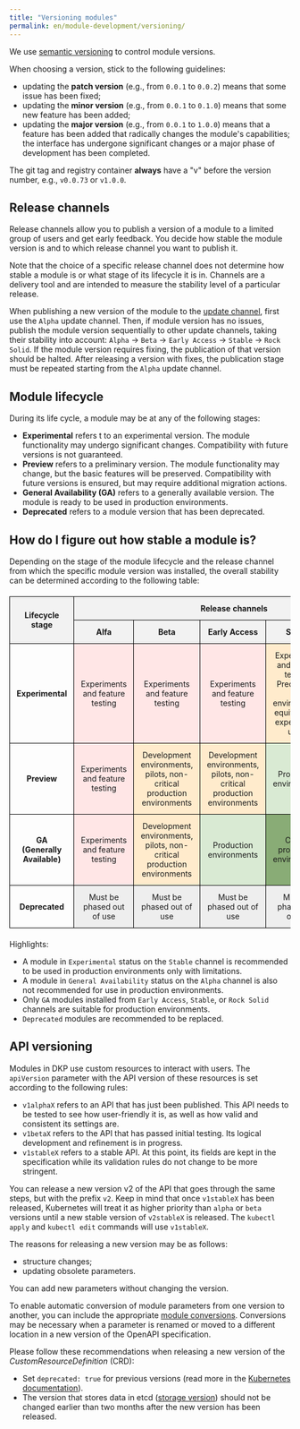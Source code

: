 ```yaml
---
title: "Versioning modules"
permalink: en/module-development/versioning/
---
```


We use [semantic versioning](https://semver.org/) to control module versions.

When choosing a version, stick to the following guidelines:
- updating the **patch version** (e.g., from `0.0.1` to `0.0.2`) means that some issue has been fixed;
- updating the **minor version** (e.g., from `0.0.1` to `0.1.0`) means that some new feature has been added;
- updating the **major version** (e.g., from `0.0.1` to `1.0.0`) means that a feature has been added that radically changes the module's capabilities; the interface has undergone significant changes or a major phase of development has been completed.

The git tag and registry container **always** have a "v" before the version number, e.g., `v0.0.73` or `v1.0.0`.

## Release channels

Release channels allow you to publish a version of a module to a limited group of users and get early feedback. You decide how stable the module version is and to which release channel you want to publish it.

Note that the choice of a specific release channel does not determine how stable a module is or what stage of its lifecycle it is in. Channels are a delivery tool and are intended to measure the stability level of a particular release.

When publishing a new version of the module to the [update channel](../../deckhouse-release-channels.html), first use the `Alpha` update channel. Then, if module version has no issues, publish the module version sequentially to other update channels, taking their stability into account: `Alpha` → `Beta` → `Early Access` → `Stable` → `Rock Solid`. If the module version requires fixing, the publication of that version should be halted. After releasing a version with fixes, the publication stage must be repeated starting from the `Alpha` update channel.

## Module lifecycle

During its life cycle, a module may be at any of the following stages:

- **Experimental** refers t to an experimental version. The module functionality may undergo significant changes. Compatibility with future versions is not guaranteed.
- **Preview** refers to a preliminary version. The module functionality may change, but the basic features will be preserved. Compatibility with future versions is ensured, but may require additional migration actions.
- **General Availability (GA)** refers to a generally available version. The module is ready to be used in production environments.
- **Deprecated** refers to a module version that has been deprecated.

## How do I figure out how stable a module is?

Depending on the stage of the module lifecycle and the release channel from which the specific module version was installed, the overall stability can be determined according to the following table:

<html lang="en">
<head>
    <meta charset="UTF-8">
    <meta name="viewport" content="width=device-width, initial-scale=1.0">
    <title>Module Stages Table</title>
    <style>
        table {
            width: 100%;
            border-collapse: collapse;
            margin: 20px 0;
            font-size: 1em;
            text-align: left;
        }
        th, td {
            padding: 12px;
            border: 1px solid #000;
            text-align: center;
        }
        th {
            background-color: #f2f2f2;
        }
        .header-row {
            background-color: #e0e0e0;
            font-weight: bold;
        }
        .sub-header {
            background-color: #f9f9f9;
        }
        .pink {
            background-color: #ffe6e6;
        }
        .light-pink {
            background-color: #ffe0e0;
        }
        .yellow {
            background-color: #ffebcc;
        }
        .light-yellow {
            background-color: #fff2cc;
        }
        .green {
            background-color: #d9ead3;
        }
        .grey {
            background-color: #eeeeee;
        }
        .medium-green {
            background-color: #89AC76;
        }
        .dark-green {
            background-color: #44944A;
        }
    </style>
</head>
<body>

<table>
    <thead>
        <tr class="header-row">
            <th rowspan="2">Lifecycle stage</th>
            <th colspan="5" style="text-align:center;">Release channels</th>
        </tr>
        <tr class="sub-header">
            <th>Alfa</th>
            <th>Beta</th>
            <th>Early Access</th>
            <th>Stable</th>
            <th>Rock Solid</th>
        </tr>
    </thead>
    <tbody>
        <tr>
            <td><strong>Experimental</strong></td>
            <td class="pink">Experiments and feature testing</td>
            <td class="pink">Experiments and feature testing</td>
            <td class="pink">Experiments and feature testing</td>
            <td class="yellow">Experiments and feature testing.<br>Precise use in environments equivalent to experienced users</td>
            <td class="yellow">Experiments and feature testing.<br>Precise use in environments equivalent to experienced users</td>
        </tr>
        <tr>
            <td><strong>Preview</strong></td>
            <td class="pink">Experiments and feature testing</td>
            <td class="yellow">Development environments, pilots, non-critical production environments</td>
            <td class="yellow">Development environments, pilots, non-critical production environments</td>
            <td class="green">Production environments</td>
            <td class="green">Production environments</td>
        </tr>
        <tr>
            <td><strong>GA (Generally Available)</strong></td>
            <td class="pink">Experiments and feature testing</td>
            <td class="yellow">Development environments, pilots, non-critical production environments</td>
            <td class="green">Production environments</td>
            <td class="medium-green">Critical production environments</td>
            <td class="dark-green">Critical production environments</td>
        </tr>
        <tr>
            <td><strong>Deprecated</strong></td>
            <td class="grey">Must be phased out of use</td>
            <td class="grey">Must be phased out of use</td>
            <td class="grey">Must be phased out of use</td>
            <td class="grey">Must be phased out of use</td>
            <td class="grey">Must be phased out of use</td>
        </tr>
    </tbody>
</table>

</body>
</html>

Highlights:
- A module in `Experimental` status on the `Stable` channel is recommended to be used in production environments only with limitations.
- A module in `General Availability` status on the `Alpha` channel is also not recommended for use in production environments.
- Only `GA` modules installed from `Early Access`, `Stable`, or `Rock Solid` channels are suitable for production environments.
- `Deprecated` modules are recommended to be replaced.

<!--
## Stages of specific module features @TODO

The *ModuleConfig* resource allows you to control additional module options. These options can be marked as `Experimental`, `Preview`, `GA` or `Deprecated` in the `x-feature-stage` parameter in the OpenAPI schema `x-feature-stage: Experimental|Preview|GA|Deprecated` (the default value is `GA`).

A warning is shown when attempting to enable functions that have stages other than `GA`.

In the Deckhouse Kubernetes Platform (DKP) settings, you can define global rules that determine which features and at what stage can be enabled in a cluster. This helps prevent Experimental features from being used accidentally in production environments.
-->

## API versioning

Modules in DKP use custom resources to interact with users. The `apiVersion` parameter with the API version of these resources is set according to the following rules:

- `v1alphaX` refers to an API that has just been published. This API needs to be tested to see how user-friendly it is, as well as how valid and consistent its settings are.
- `v1betaX` refers to the API that has passed initial testing. Its logical development and refinement is in progress.
- `v1stableX` refers to a stable API. At this point, its fields are kept in the specification while its validation rules do not change to be more stringent.

You can release a new version v2 of the API that goes through the same steps, but with the prefix `v2`. Keep in mind that once `v1stableX` has been released, Kubernetes will treat it as higher priority than `alpha` or `beta` versions until a new stable version of `v2stableX` is released. The `kubectl apply` and `kubectl edit` commands will use `v1stableX`.

The reasons for releasing a new version may be as follows:
* structure changes;
* updating obsolete parameters.

You can add new parameters without changing the version.

To enable automatic conversion of module parameters from one version to another, you can include the appropriate [module conversions](../structure/#conversions). Conversions may be necessary when a parameter is renamed or moved to a different location in a new version of the OpenAPI specification.

Please follow these recommendations when releasing a new version of the *CustomResourceDefinition* (CRD):
* Set `deprecated: true` for previous versions (read more in the [Kubernetes documentation](https://kubernetes.io/docs/tasks/extend-kubernetes/custom-resources/custom-resource-definition-versioning/#version-deprecation)).
* The version that stores data in etcd ([storage version](https://kubernetes.io/docs/tasks/extend-kubernetes/custom-resources/custom-resource-definition-versioning/#upgrade-existing-objects-to-a-new-stored-version)) should not be changed earlier than two months after the new version has been released.
